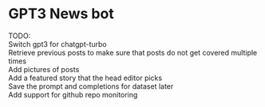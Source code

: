 # GPT3 News bot

TODO:  
    Switch gpt3 for chatgpt-turbo  
    Retrieve previous posts to make sure that posts do not get covered multiple times  
    Add pictures of posts  
    Add a featured story that the head editor picks  
    Save the prompt and completions for dataset later  
    Add support for github repo monitoring  
